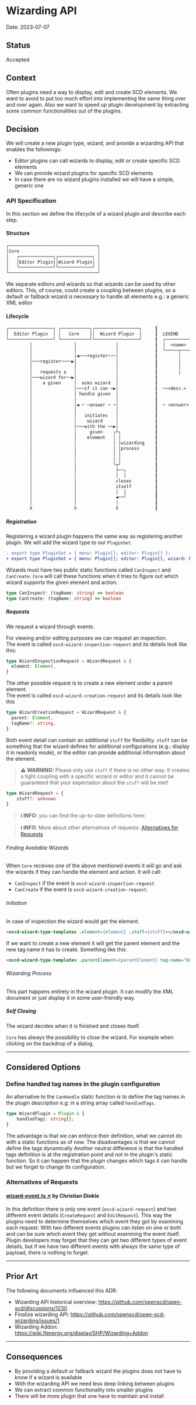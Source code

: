 # Wizarding API

Date: 2023-07-07

## Status

Accepted

## Context

Often plugins need a way to display, edit and create SCD elements.
We want to avoid to put too much effort into implementing the same thing over and over again.
Also we want to speed up plugin development by extracting some common functionalities out of the plugins.


## Decision

We will create a new plugin type, wizard, and provide a wizarding API that enables the followings:
- Editor plugins can call wizards to display, edit or create specific SCD elements
- We can provide wizard plugins for specific SCD elements
- In case there are no wizard plugins installed we will have a simple, generic one


### API Specification

In this section we define the lifecycle of a wizard plugin and describe each step.

#### Structure

```txt
┌──────────────────────────────────┐
│Core                              │
│   ┌─────────────┐┌─────────────┐ │
│   │Editor Plugin││Wizard Plugin│ │
│   └─────────────┘└─────────────┘ │
└──────────────────────────────────┘
```

We separate editors and wizards so that wizards can be used by other editors. 
This, of course, could create a coupling between plugins, so a default or 
fallback wizard is necessary to handle all elements e.g.: a generic XML editor

#### Lifecycle

```txt
┌─────────────────┐ ┌───────────┐┌─────────────────┐     ┃                                        
│  Editor Plugin  │ │   Core    ││  Wizard Plugin  │     ┃  LEGEND                               
└─────────────────┘ └───────────┘└─────────────────┘     ┃  ┌───────────┐                         
         │                │               │              ┃  │  <name>   │   module with lifeline  
         │                │               │              ┃  └─────┬─────┘                         
         │                │◀───register───│              ┃        │                               
         │───register────▶│               │              ┃        │                               
         │                │               │              ┃        │                               
         │   requests a   │               │              ┃        │                               
         │───wizard for──▶│               │              ┃                                        
         │    a given     │  asks wizard  │              ┃                                        
         │                │───if it can ─▶│              ┃  ──<desc.>  ─▶    Initiated action     
         │                │ handle given  │              ┃                                        
         │                │               │              ┃                                        
         │                │◀ ─ ─answer ─ ─│              ┃  ─ <answer>  ▶    Answer to an action  
         │                │               │              ┃                                        
         │                │   initiates   │              ┃                                        
         │                │    wizard     │              ┃            ┌─┐                         
         │                │───with the ──▶│              ┃            │ │                         
         │                │     given    ┌┴┐             ┃            │ │                         
         │                │    element   │ │             ┃            │ │    Internal process     
         │                │              │ │wizarding    ┃            │ │                         
         │                │              │ │process      ┃            │ │                         
         │                │              │ │             ┃            └─┘                         
         │                │              │ │             ┃                                        
         │                │              └┬┘             ┃                                        
         │                │               ├──┐           ┃                                        
         │                │               │  │           ┃                                        
         │                │               closes         ┃                                        
         │                │               itself         ┃                                        
         │                │               │  │           ┃                                        
         │                │               ◀──┘           ┃                                        
         │                │               │              ┃                                        
         X                X               X              ┃                                                                                 
```

##### Registration

Registering a wizard plugin happens the same way as registering another plugin.
We will add the wizard type to our `PluginSet`.
```diff
- export type PluginSet = { menu: Plugin[]; editor: Plugin[] };
+ export type PluginSet = { menu: Plugin[]; editor: Plugin[], wizard: Plugin[] };
```

Wizards must have two public static functions called `CanInspect` and `CanCreate`.
`Core` will call these functions when it tries to figure out which wizard supports
the given element and action.
```ts
type CanInspect: (tagName: string) => boolean
type CanCreate: (tagName: string) => boolean
```

##### Requests

We request a wizard through events.

For viewing and/or editing purposes we can request an inspection.  
The event is called `oscd-wizard-inspection-request` and its details look like this:
```ts
type WizardInspectionRequest = WizardRequest & {
  element: Element,
}
```

The other possible request is to create a new element under a parent element.  
The event is called `oscd-wizard-creation-request` and its details look like this
```ts
type WizardCreationRequest = WizardRequest & {
  parent: Element,
  tagName?: string,
}
```

Both event detail can contain an additional `stuff` for flexibility. `stuff` can be something
that the wizard defines for additional configurations (e.g.: display it in readonly mode),
or the editor can provide additional information about the element.

> **⚠️ WARNING:** Please only use `stuff` if there is no other way.
> It creates a tight coupling with a specific wizard or editor and it cannot be
> guaranteed that your expectation about the `stuff` will be met!

```ts
type WizardRequest = {
	stuff?: unknown
}
```

> **ℹ️ INFO:** you can find the up-to-date definitions here: <!-- TODO: file link -->

> **ℹ️ INFO**: More about other alternatives of requests: 
> [Alternatives for Requests](#alternatives-of-requests)

###### Finding Available Wizards

When `Core` receives one of the above mentioned events it will go and ask the
wizards if they can handle the element and action.
It will call:
- `CanInspect` if the event is `oscd-wizard-inspection-request` 
- `CanCreate` if the event is `oscd-wizard-creation-request`.

###### Initiation

In case of inspection the wizard would get the element. 
```html
<oscd-wizard-type-templates .element={element} .stuff={stuff}></oscd-wizard-type-templates>
```

If we want to create a new element it will get the parent element and the new tag name it has to create. Something like this:
```html
<oscd-wizard-type-templates .parentElement={parentElement} tag-name="DO" .stuff={stuff}></oscd-wizard-type-templates>
```


###### Wizarding Process

This part happens entirely in the wizard plugin. 
It can modify the XML document or just display it in some user-friendly way.

##### Self Closing

The wizard decides when it is finished and closes itself. 

`Core` has always the possibility to close the wizard. 
For example when clicking on the backdrop of a dialog.

----

## Considered Options

### Define handled tag names in the plugin configuration

An alternative to the `CanHandle` static function is to define the
tag names in the plugin description e.g: in a string array called `handledTags`.

```ts
type WizardPlugin = Plugin & {
	handledTags: string[];
}
```

The advantage is that we can enforce their definition,
what we cannot do with a static functions as of now.
The disadvantages is that we cannot define the tags dynamically
Another neutral difference is that the handled tags definition is at
the registration point and not in the plugin's static function.
So it can happen that the plugin changes which tags it can handle
but we forget to change its configuration.


### Alternatives of Requests

#### [wizard-event.ts  ↗](https://github.com/ca-d/open-scd-core/blob/add-wizards/foundation/wizard-event.ts) by Christian Dinkle
In this definition there is only one event (`oscd-wizard-request`)
and two different event details (`CreateRequest` and `EditRequest`).
This way the plugins need to determine themselves which
event they got by examining each request.
With two different events plugins can listen on one or both and can be sure
which event they get without examining the event itself.
Plugin developers may forget that they can get two different types of event details,
but if we have two different events with always the same type of payload,
there is nothing to forget.

----

## Prior Art

The following documents influenced this ADR:
- Wizarding API historical overview: https://github.com/openscd/open-scd/discussions/1230
- Finalize wizarding API: https://github.com/openscd/open-scd-wizarding/issues/1
- Wizarding Addon: https://wiki.lfenergy.org/display/SHP/Wizarding+Addon




---
## Consequences

- By providing a default or fallback wizard the plugins does not have to know if a wizard is available
- With the wizarding API we need less deep linking between plugins
- We can extract common functionality into smaller plugins
- There will be more plugin that one have to maintain and install
